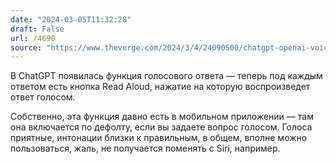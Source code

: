 ```yaml
---
date: "2024-03-05T11:32:28"
draft: False
url: /4690
source: "https://www.theverge.com/2024/3/4/24090500/chatgpt-openai-voice-ios-android"
---
```


В ChatGPT появилась функция голосового ответа — теперь под каждым ответом есть кнопка Read Aloud, нажатие на которую воспроизведет ответ голосом.

Собственно, эта функция давно есть в мобильном приложении — там она включается по дефолту, если вы задаете вопрос голосом. Голоса приятные, интонации близки к правильным, в общем, вполне можно пользоваться, жаль, не получается поменять с Siri, например.
